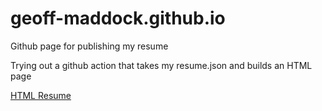 # geoff-maddock.github.io
Github page for publishing my resume

Trying out a github action that takes my resume.json and builds an HTML page

[HTML Resume](docs)
